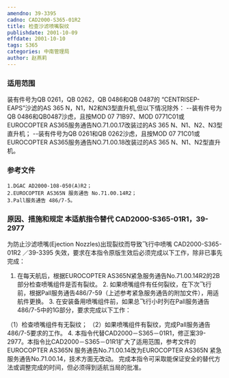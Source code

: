 ```yaml
---
amendno: 39-3395
cadno: CAD2000-S365-01R2
title: 检查沙滤喷嘴裂纹
publishdate: 2001-10-09
effdate: 2001-10-10
tags: S365
categories: 中南管理局
author: 赵燕莉
---
```


### 适用范围 
装有件号为QB 0261，QB 0262，QB 0486和QB 0487的 “CENTRISEP-EAPS”沙滤的AS 365 N，N1，N2和N3型直升机,但以下情况除外：
--装有件号为QB 0486和QB0487沙虑，且按MOD 07 71B97、MOD 0771C01或EUROCOPTER AS365服务通告NO.71.00.17改装过的AS 365 N、N1、N2、N3型直升机；
--装有件号为QB 0261和QB 0262沙虑，且按MOD 07 71C01或EUROCOPTER AS365服务通告NO.71.00.18改装过的AS 365 N、N1、N2型直升机。

<!--more-->
### 参考文件
    1.DGAC AD2000-108-050(A)R2；
    2.EUROCOPTER AS365N 服务通告 No.71.00.14R2；
    3.Pall服务通告 486/7-5。

### 原因、措施和规定 本适航指令替代 CAD2000-S365-01R1，39-2977 
为防止沙滤喷嘴(Ejection Nozzles)出现裂纹而导致飞行中喷嘴
 CAD2000-S365-01R2 ／39-3395 
失效，要求在本指令原版生效后必须完成以下工作，除非已事先完成：
 1. 在每天航后，根据EUROCOPTER AS365N紧急服务通告No.71.00.14R2的2B部分检查喷嘴组件是否有裂纹。 
    2. 如果喷嘴组件有任何裂纹，在下次飞行前，根据Pall服务通告486/7-59（上述参考紧急服务通告的附加文件），用适航件更换。 
    3. 在安装备用喷嘴组件前，如果总飞行小时列在Pall服务通告486/7-5中的1G部分，要求完成以下工作： 

（1）检查喷嘴组件有无裂纹； 
    （2）如果喷嘴组件有裂纹，完成Pall服务通告486/7-5要求的工作。 
    4. 本指令代替CAD2000－S365－01R1，修正案39-2977。本指令比CAD2000－S365－01R1扩大了适用范围，参考文件的EUROCOPTER AS365N 服务通告No.71.00.14改为EUROCOPTER AS365N 紧急服务通告No.71.00.14，技术方面无改动。 
    完成本指令可采取能保证安全的替代方法或调整完成的时间，但必须得到适航当局的批准。
